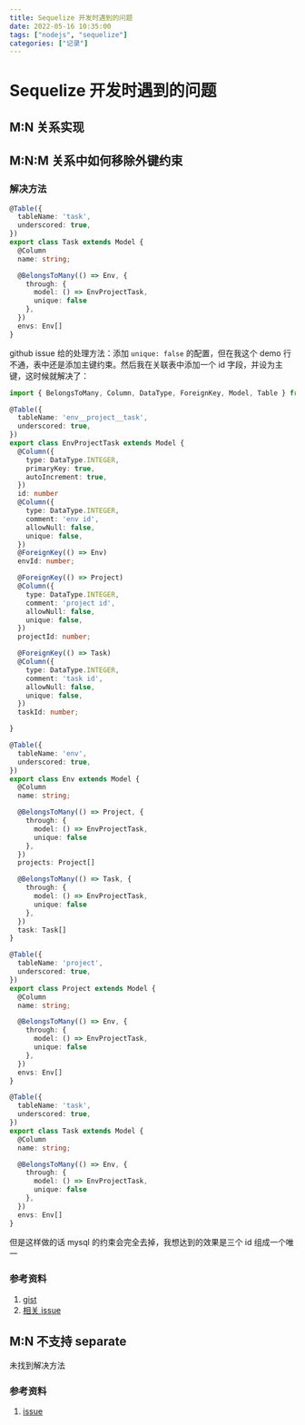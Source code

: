 ```yaml
---
title: Sequelize 开发时遇到的问题
date: 2022-05-16 10:35:00
tags: ["nodejs", "sequelize"]
categories: ["记录"]
---
```


# Sequelize 开发时遇到的问题



## M:N 关系实现



## M:N:M 关系中如何移除外键约束

### 解决方法

```typescript
@Table({
  tableName: 'task',
  underscored: true,
})
export class Task extends Model {
  @Column
  name: string;

  @BelongsToMany(() => Env, {
    through: {
      model: () => EnvProjectTask,
      unique: false
    },
  })
  envs: Env[]
}

```

github issue 给的处理方法：添加 `unique: false` 的配置，但在我这个 demo 行不通，表中还是添加主键约束。然后我在关联表中添加一个 id 字段，并设为主键，这时候就解决了：

```typescript
import { BelongsToMany, Column, DataType, ForeignKey, Model, Table } from 'sequelize-typescript';

@Table({
  tableName: 'env__project__task',
  underscored: true,
})
export class EnvProjectTask extends Model {
  @Column({
    type: DataType.INTEGER,
    primaryKey: true,
    autoIncrement: true,
  })
  id: number
  @Column({
    type: DataType.INTEGER,
    comment: 'env id',
    allowNull: false,
    unique: false,
  })
  @ForeignKey(() => Env)
  envId: number;

  @ForeignKey(() => Project)
  @Column({
    type: DataType.INTEGER,
    comment: 'project id',
    allowNull: false,
    unique: false,
  })
  projectId: number;

  @ForeignKey(() => Task)
  @Column({
    type: DataType.INTEGER,
    comment: 'task id',
    allowNull: false,
    unique: false,
  })
  taskId: number;

}

@Table({
  tableName: 'env',
  underscored: true,
})
export class Env extends Model {
  @Column
  name: string;

  @BelongsToMany(() => Project, {
    through: {
      model: () => EnvProjectTask,
      unique: false
    },
  })
  projects: Project[]

  @BelongsToMany(() => Task, {
    through: {
      model: () => EnvProjectTask,
      unique: false
    },
  })
  task: Task[]
}

@Table({
  tableName: 'project',
  underscored: true,
})
export class Project extends Model {
  @Column
  name: string;

  @BelongsToMany(() => Env, {
    through: {
      model: () => EnvProjectTask,
      unique: false
    },
  })
  envs: Env[]
}

@Table({
  tableName: 'task',
  underscored: true,
})
export class Task extends Model {
  @Column
  name: string;

  @BelongsToMany(() => Env, {
    through: {
      model: () => EnvProjectTask,
      unique: false
    },
  })
  envs: Env[]
}

```

但是这样做的话 mysql 的约束会完全去掉，我想达到的效果是三个 id 组成一个唯一



### 参考资料

1. [gist](https://gist.github.com/mx781/dc6b86fad71c394872834397c3f8a52f)
2. [相关 issue](https://github.com/sequelize/sequelize/issues/5077)



## M:N 不支持 separate

未找到解决方法

### 参考资料

1. [issue](https://github.com/sequelize/sequelize/issues/4376)
